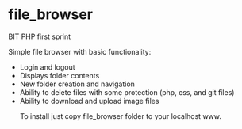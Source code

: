 # file_browser
BIT PHP first sprint 

Simple file browser with basic functionality:
<ul>
<li>Login and logout</li>
<li>Displays folder contents</li>
<li>New folder creation and navigation</li>
<li>Ability to delete files with some protection (php, css, and git files)</li>
<li>Ability to download and upload image files </li>

To install just copy file_browser folder to your localhost www.

